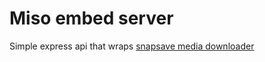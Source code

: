 # Miso embed server

Simple express api that wraps
[snapsave media downloader](https://github.com/ahmedrangel/snapsave-media-downloader)
